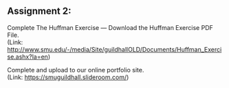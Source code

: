 Assignment 2:  
--------------  
Complete The Huffman Exercise — Download the Huffman Exercise PDF File.  
(Link: http://www.smu.edu/-/media/Site/guildhallOLD/Documents/Huffman_Exercise.ashx?la=en)  

Complete and upload to our online portfolio site.  
(Link: https://smuguildhall.slideroom.com/)  
